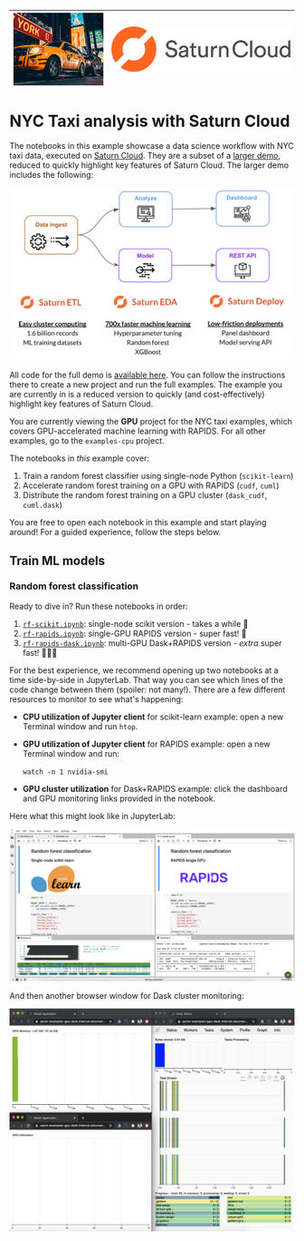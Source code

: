 |<img src="img/taxi.png" width="200" /> | <img src="img/saturn.png" width="400" />|
| -- | -- |

# NYC Taxi analysis with Saturn Cloud

The notebooks in this example showcase a data science workflow with NYC taxi data, executed on [Saturn Cloud](https://www.saturncloud.io/). They are a subset of a [larger demo](https://youtu.be/SgXSIbB4Hik), reduced to quickly highlight key features of Saturn Cloud. The larger demo includes the following:

<img src="img/pipeline.png" width="800">

All code for the full demo is [available here](https://github.com/saturncloud/saturn-cloud-examples/tree/main/taxi_demo). You can follow the instructions there to create a new project and run the full examples. The example you are currently in is a reduced version to quickly (and cost-effectively) highlight key features of Saturn Cloud.

You are currently viewing the **GPU** project for the NYC taxi examples, which covers GPU-accelerated machine learning with RAPIDS. For all other examples, go to the `examples-cpu` project. 

The notebooks in _this_ example cover:

1. Train a random forest classifier using single-node Python (`scikit-learn`)
1. Accelerate random forest training on a GPU with RAPIDS (`cudf`, `cuml`)
1. Distribute the random forest training on a GPU cluster (`dask_cudf`, `cuml.dask`)

You are free to open each notebook in this example and start playing around! For a guided experience, follow the steps below.

## Train ML models

### Random forest classification

Ready to dive in? Run these notebooks in order:

1. [`rf-scikit.ipynb`](rf-scikit.ipynb): single-node scikit version - takes a while 🙁
1. [`rf-rapids.ipynb`](rf-rapids.ipynb): single-GPU RAPIDS version - super fast! 🤯
1. [`rf-rapids-dask.ipynb`](rf-rapids-dask.ipynb): multi-GPU Dask+RAPIDS version - _extra_ super fast! 🤯🤯🤯

For the best experience, we recommend opening up two notebooks at a time side-by-side in JupyterLab. That way you can see which lines of the code change between them (spoiler: not many!). There are a few different resources to monitor to see what's happening:

- **CPU utilization of Jupyter client** for scikit-learn example: open a new Terminal window and run `htop`. 
- **GPU utilization of Jupyter client** for RAPIDS example: open a new Terminal window and run:

    ```watch -n 1 nvidia-smi```
    
- **GPU cluster utilization** for Dask+RAPIDS example: click the dashboard and GPU monitoring links provided in the notebook.

Here what this might look like in JupyterLab:

[![workspace](img/workspace.png)](img/workspace.png)

And then another browser window for Dask cluster monitoring:

[![dask](img/dask.png)](img/dask.png)